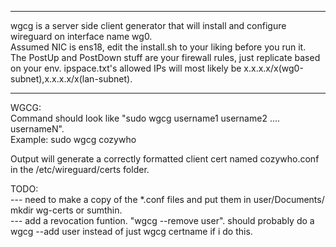 
--------------------  
wgcg is a server side client generator that will install and configure wireguard on interface name wg0.  
Assumed NIC is ens18, edit the install.sh to your liking before you run it.  
The PostUp and PostDown stuff are your firewall rules, just replicate based on your env.
ipspace.txt's allowed IPs will most likely be x.x.x.x/x(wg0-subnet),x.x.x.x/x(lan-subnet).

--------------------

WGCG:  
Command should look like "sudo wgcg username1 username2 .... usernameN".  
Example: sudo wgcg cozywho  

Output will generate a correctly formatted client cert named cozywho.conf in the /etc/wireguard/certs folder.

TODO:  
--- need to make a copy of the *.conf files and put them in user/Documents/ mkdir wg-certs or sumthin.  
--- add a revocation funtion. "wgcg --remove user". should probably do a wgcg --add user instead of just wgcg certname if i do this.
